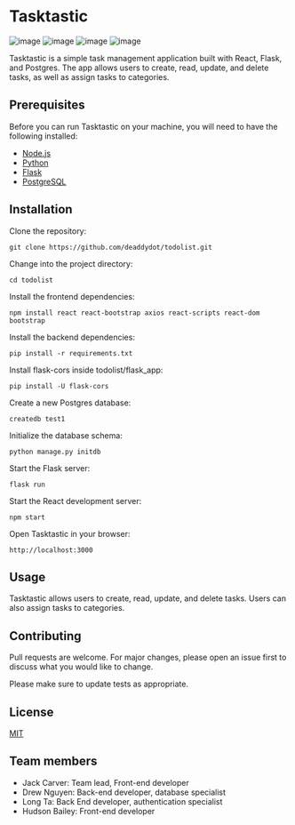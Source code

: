 # Tasktastic
![image](https://img.shields.io/badge/React-20232A?style=for-the-badge&logo=react&logoColor=61DAFB)
![image](https://img.shields.io/badge/Flask-000000?style=for-the-badge&logo=flask&logoColor=white)
![image](https://img.shields.io/badge/PostgreSQL-316192?style=for-the-badge&logo=postgresql&logoColor=white)
![image](https://img.shields.io/badge/Amazon_AWS-FF9900?style=for-the-badge&logo=amazonaws&logoColor=white)

Tasktastic is a simple task management application built with React, Flask, and Postgres. The app allows users to create, read, update, and delete tasks, as well as assign tasks to categories. 

## Prerequisites
Before you can run Tasktastic on your machine, you will need to have the following installed:
- [Node.js](https://nodejs.org/en/)
- [Python](https://www.python.org/downloads/)
- [Flask](https://flask.palletsprojects.com/en/2.0.x/installation/)
- [PostgreSQL](https://www.postgresql.org/download/)

## Installation

Clone the repository:

`
git clone https://github.com/deaddydot/todolist.git
`

Change into the project directory:

`
cd todolist
`

Install the frontend dependencies:

`
npm install react react-bootstrap axios react-scripts react-dom bootstrap
`

Install the backend dependencies:

`
pip install -r requirements.txt
`

Install flask-cors inside todolist/flask_app:

`
pip install -U flask-cors
`

Create a new Postgres database:

`
createdb test1
`

Initialize the database schema:

`
python manage.py initdb
`

Start the Flask server:

`
flask run
`

Start the React development server:

`
npm start
`

Open Tasktastic in your browser: 

`
http://localhost:3000
`

## Usage
Tasktastic allows users to create, read, update, and delete tasks. Users can also assign tasks to categories.


## Contributing

Pull requests are welcome. For major changes, please open an issue first
to discuss what you would like to change.

Please make sure to update tests as appropriate.

## License

[MIT](https://choosealicense.com/licenses/mit/)

## Team members
- Jack Carver: Team lead, Front-end developer
- Drew Nguyen: Back-end developer, database specialist
- Long Ta: Back End developer, authentication specialist
- Hudson Bailey: Front-end developer
